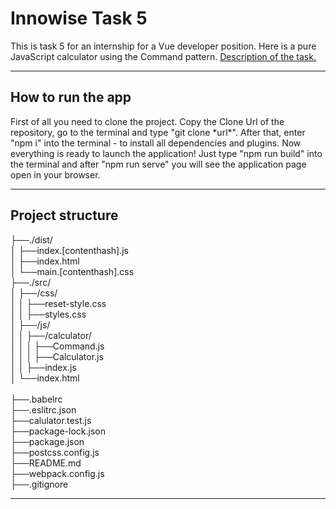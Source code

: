 <h1>Innowise Task 5</h1>
<p>This is task 5 for an internship for a Vue developer position. Here is a pure JavaScript calculator using the Command pattern. 
<a href="https://drive.google.com/file/d/15jVnBPXaZrjs99KOUxp4TGq6Inau6xq_/view">Description of the task.</a></p>
<hr/>
<h2>How to run the app</h2>
<p>First of all you need to clone the project. Copy the Clone Url of the repository, go to the terminal and type "git clone *url*". After that, enter "npm i" into the terminal - to install all dependencies and plugins. Now everything is ready to launch the application! Just type "npm run build" into the terminal and after "npm run serve" you will see the application page open in your browser.</p>
<hr/>
<h2>Project structure</h2>
<p>
    ├──./dist/<br/>│   ├──index.[contenthash].js<br/>│   ├──index.html<br/>│   └──main.[contenthash].css<br/>
    ├──./src/<br/>│   ├──/css/<br/>│   │   ├──reset-style.css<br/>│   │   ├──styles.css<br/>│   ├──/js/<br/>│   │   ├──/calculator/<br/>│   │   │   ├──Command.js<br/>│   │   │   ├──Calculator.js<br/>│   │   ├──index.js<br/>│   └──index.html<br/>
    <br/>├──.babelrc<br/>├──.eslitrc.json<br/>├──calulator.test.js<br/>├──package-lock.json<br/>├──package.json<br/>├──postcss.config.js<br/>├──README.md<br/>├──webpack.config.js<br/>├──.gitignore
</p>
<hr/>